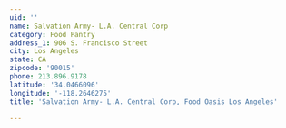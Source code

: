 ```yaml
---
uid: ''
name: Salvation Army- L.A. Central Corp
category: Food Pantry
address_1: 906 S. Francisco Street
city: Los Angeles
state: CA
zipcode: '90015'
phone: 213.896.9178
latitude: '34.0466096'
longitude: '-118.2646275'
title: 'Salvation Army- L.A. Central Corp, Food Oasis Los Angeles'

---
```

